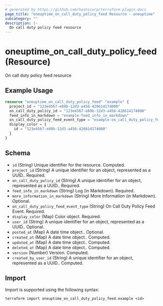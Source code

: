 ```yaml
---
# generated by https://github.com/hashicorp/terraform-plugin-docs
page_title: "oneuptime_on_call_duty_policy_feed Resource - oneuptime"
subcategory: ""
description: |-
  On call duty policy feed resource
---
```


# oneuptime_on_call_duty_policy_feed (Resource)

On call duty policy feed resource

## Example Usage

```terraform
resource "oneuptime_on_call_duty_policy_feed" "example" {
  project_id = "123e4567-e89b-12d3-a456-426614174000"
  on_call_duty_policy_id = "123e4567-e89b-12d3-a456-426614174000"
  feed_info_in_markdown = "example-feed_info_in_markdown"
  on_call_duty_policy_feed_event_type = "example-on_call_duty_policy_feed_event_type"
  display_color = {
    id = "123e4567-e89b-12d3-a456-426614174000"
  }
}
```

## Schema

- `id` (String) Unique identifier for the resource. Computed.
- `project_id` (String) A unique identifier for an object, represented as a UUID.. Required.
- `on_call_duty_policy_id` (String) A unique identifier for an object, represented as a UUID.. Required.
- `feed_info_in_markdown` (String) Log (in Markdown). Required.
- `more_information_in_markdown` (String) More Information (in Markdown). Optional.
- `on_call_duty_policy_feed_event_type` (String) On Call Duty Policy Feed Event. Required.
- `display_color` (Map) Color object. Required.
- `user_id` (String) A unique identifier for an object, represented as a UUID.. Optional.
- `posted_at` (Map) A date time object.. Optional.
- `created_at` (Map) A date time object.. Computed.
- `updated_at` (Map) A date time object.. Computed.
- `deleted_at` (Map) A date time object.. Computed.
- `version` (Number) Version. Computed.
- `created_by_user_id` (String) A unique identifier for an object, represented as a UUID.. Computed.

## Import

Import is supported using the following syntax:

```shell
terraform import oneuptime_on_call_duty_policy_feed.example <id>
```
